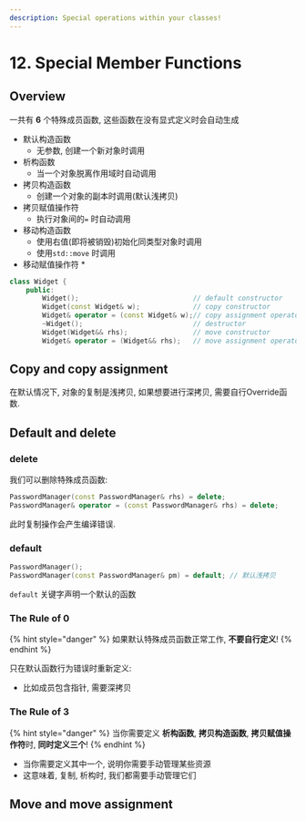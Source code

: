 ```yaml
---
description: Special operations within your classes!
---
```


# 12. Special Member Functions

## Overview

一共有 **6** 个特殊成员函数, 这些函数在没有显式定义时会自动生成

* 默认构造函数
  * 无参数, 创建一个新对象时调用
* 析构函数
  * 当一个对象脱离作用域时自动调用
* 拷贝构造函数
  * 创建一个对象的副本时调用(默认浅拷贝)
* 拷贝赋值操作符
  * 执行对象间的`=` 时自动调用
* 移动构造函数
  * 使用右值(即将被销毁)初始化同类型对象时调用
  * 使用`std::move` 时调用
* 移动赋值操作符
  *

```cpp
class Widget {
    public:
        Widget();                            // default constructor
        Widget(const Widget& w);             // copy constructor
        Widget& operator = (const Widget& w);// copy assignment operator
        ~Widget();                           // destructor
        Widget(Widget&& rhs);                // move constructor
        Widget& operator = (Widget&& rhs);   // move assignment operator
```



## Copy and copy assignment

在默认情况下, 对象的复制是浅拷贝, 如果想要进行深拷贝, 需要自行Override函数.



## Default and delete

### delete

我们可以删除特殊成员函数:

```cpp
PasswordManager(const PasswordManager& rhs) = delete;
PasswordManager& operator = (const PasswordManager& rhs) = delete;
```

此时复制操作会产生编译错误.



### default

```cpp
PasswordManager();
PasswordManager(const PasswordManager& pm) = default; // 默认浅拷贝
```

`default` 关键字声明一个默认的函数



### The Rule of 0

{% hint style="danger" %}
如果默认特殊成员函数正常工作, **不要自行定义**!
{% endhint %}

只在默认函数行为错误时重新定义:

* 比如成员包含指针, 需要深拷贝



### The Rule of 3

{% hint style="danger" %}
当你需要定义 **析构函数**, **拷贝构造函数**, **拷贝赋值操作符**时, **同时定义三个**!
{% endhint %}

* 当你需要定义其中一个, 说明你需要手动管理某些资源
* 这意味着, 复制, 析构时, 我们都需要手动管理它们



## Move and move assignment

